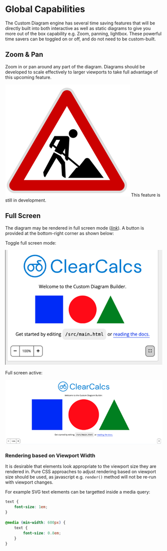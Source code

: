 # Global Capabilities

The Custom Diagram engine has several time saving features that will be directly built into both interactive as well as static diagrams to give you more out of the box capability e.g. Zoom, panning, lightbox. These powerful time savers can be toggled on or off, and do not need to be custom-built.

## Zoom & Pan

Zoom in or pan around any part of the diagram. Diagrams should be developed to scale effectively to larger viewports to take full advantage of this upcoming feature.

![Under construction](_media/under_construction_icon.svg ":size=50")
This feature is still in development.

## Full Screen

The diagram may be rendered in full screen mode ([_link_](https://developer.mozilla.org/en-US/docs/Web/API/Fullscreen_API)). A button is provided at the bottom-right corner as shown below:

Toggle full screen mode:

<div style="text-align: center;">

![Screenshot of full screen option on diagram](_media/global-capabilities/global-capabilities-fullscreen-button.png ":size=400")

</div>

Full screen active:

<div style="text-align: center;">

![Screenshot of full screen activated](_media/global-capabilities/global-capabilities-fullscreen-active.png ":size=600")

</div>

### Rendering based on Viewport Width

It is desirable that elements look appropriate to the viewport size they are rendered in.
Pure CSS approaches to adjust rendering based on viewport size should be used, as javascript e.g. `render()` method will not be re-run with viewport changes.

For example SVG text elements can be targetted inside a media query:

```css
text {
    font-size: 1em;
}

@media (min-width: 600px) {
    text {
        font-size: 0.8em;
    }
}
```
